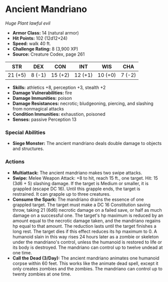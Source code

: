 # Ancient Mandriano

*Huge* *Plant* *lawful evil*

- **Armor Class:** 14 (natural armor)
- **Hit Points:** 102 (12d12+24)
- **Speed:** walk 40 ft.
- **Challenge Rating:** 8 (3,900 XP)
- **Source:** Creature Codex, page 261

| STR | DEX | CON | INT | WIS | CHA |
| --- | --- | --- | --- | --- | --- |
| 21 (+5) | 8 (-1) | 15 (+2) | 12 (+1) | 10 (+0) | 7 (-2) |

- **Skills:** athletics +8, perception +3, stealth +2
- **Damage Vulnerabilities:** fire
- **Damage Immunities:** poison
- **Damage Resistances:** necrotic; bludgeoning, piercing, and slashing from nonmagical attacks
- **Condition Immunities:** exhaustion, poisoned
- **Senses:** passive Perception 13

### Special Abilities

- **Siege Monster:** The ancient mandriano deals double damage to objects and structures.

### Actions

- **Multiattack:** The ancient mandriano makes two swipe attacks.
- **Swipe:** Melee Weapon Attack: +8 to hit, reach 15 ft., one target. Hit: 15 (3d6 + 5) slashing damage. If the target is Medium or smaller, it is grappled (escape DC 16). Until this grapple ends, the target is restrained. It can grapple up to three creatures.
- **Consume the Spark:** The mandriano drains the essence of one grappled target. The target must make a DC 16 Constitution saving throw, taking 21 (6d6) necrotic damage on a failed save, or half as much damage on a successful one. The target's hp maximum is reduced by an amount equal to the necrotic damage taken, and the mandriano regains hp equal to that amount. The reduction lasts until the target finishes a long rest. The target dies if this effect reduces its hp maximum to 0. A humanoid slain in this way rises 24 hours later as a zombie or skeleton under the mandriano's control, unless the humanoid is restored to life or its body is destroyed. The mandriano can control up to twelve undead at one time.
- **Call the Dead (3/Day):** The ancient mandriano animates one humanoid corpse within 60 feet. This works like the animate dead spell, except it only creates zombies and the zombies. The mandriano can control up to twenty zombies at one time.


